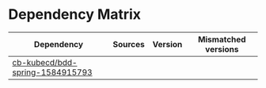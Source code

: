 # Dependency Matrix

Dependency | Sources | Version | Mismatched versions
---------- | ------- | ------- | -------------------
[cb-kubecd/bdd-spring-1584915793](https://github.com/cb-kubecd/bdd-spring-1584915793.git) |  | []() | 
